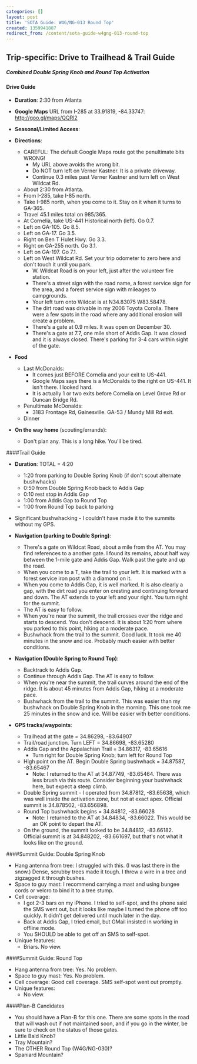 ```yaml
---
categories: []
layout: post
title: 'SOTA Guide: W4G/NG-013 Round Top'
created: 1359941887
redirect_from: /content/sota-guide-w4gng-013-round-top
---
```

Trip-specific: Drive to Trailhead & Trail Guide
--------------------------------------------------------
##### Combined Double Spring Knob and Round Top Activation

#### Drive Guide

* **Duration**: 2:30 from Atlanta
* **Google Maps** URL from I-285 at 33.91819, -84.33747: http://goo.gl/maps/QQRl2
* **Seasonal/Limited Access**:
* **Directions**:
    * CAREFUL: The default Google Maps route got the penultimate bits WRONG!  
        * My URL above avoids the wrong bit.  
        * Do NOT turn left on Verner Kastner.  It is a private driveway.
        * Continue 0.3 miles past Verner Kastner and turn left on West Wildcat Rd.
    * About 2:30 from Atlanta.
    * From I-285, take I-85 north.
    * Take I-985 north, when you come to it. Stay on it when it turns to GA-365.
    * Travel 45.1 miles total on 985/365.
    * At Cornelia, take US-441 Historical north (left). Go 0.7.
    * Left on GA-105. Go 8.5.
    * Left on GA-17. Go 3.5.
    * Right on Ben T Hulet Hwy. Go 3.3.
    * Right on GA-255 north. Go 3.1.
    * Left on GA-197. Go 7.1.
    * Left on West Wildcat Rd.  Set your trip odometer to zero here and don't touch it until you park.
        * W. Wildcat Road is on your left, just after the volunteer fire station. 
        * There's a street sign with the road name, a forest service sign for the area, and a forest service sign with mileages to campgrounds.
        * Your left turn onto Wildcat is at N34.83075 W83.58478.
        * The dirt road was drivable in my 2006 Toyota Corolla. There were a few spots in the road where any additional erosion will create a problem.
        * There's a gate at 0.9 miles. It was open on December 30.
        * There's a gate at 7.7, one mile short of Addis Gap. It was closed and it is always closed. There's parking for 3-4 cars within sight of the gate.

* **Food**
    * Last McDonalds: 
        * It comes just BEFORE Cornelia and your exit to US-441.
        * Google Maps says there is a McDonalds to the right on US-441. It isn't there. I looked hard.
        * It is actually 1 or two exits before Cornelia on Level Grove Rd or Duncan Bridge Rd.
    * Penultimate McDonalds: 
        * 3183 Frontage Rd, Gainesville.  GA-53 / Mundy Mill Rd exit.
    * Dinner
* **On the way home** (scouting/errands):
    * Don't plan any.  This is a long hike.  You'll be tired.

####Trail Guide

* **Duration**: TOTAL = 4:20
    * 1:20 from parking to Double Spring Knob (if don't scout alternate bushwhacks)
    * 0:50 from Double Spring Knob back to Addis Gap
    * 0:10 rest stop in Addis Gap
    * 1:00 from Addis Gap to Round Top
    * 1:00 from Round Top back to parking
* Significant bushwhacking - I couldn't have made it to the summits without my GPS.
* **Navigation (parking to Double Spring)**:
    * There's a gate on Wildcat Road, about a mile from the AT. You may find references to a another gate. I found its remains, about half way between the 1-mile gate and Addis Gap.
Walk past the gate and up the road.
    * When you come to a T, take the trail to your left. It is marked with a forest service iron post with a diamond on it.
    * When you come to Addis Gap, it is well marked. It is also clearly a gap, with the dirt road you enter on cresting and continuing forward and down. The AT extends to your left and your right. You turn right for the summit.
    * The AT is easy to follow.
    * When you're near the summit, the trail crosses over the ridge and starts to descend. You don't descend. It is about 1:20 from where you parked to this point, hiking at a moderate pace.
    * Bushwhack from the trail to the summit. Good luck. It took me 40 minutes in the snow and ice. Probably much easier with better conditions.
* **Navigation (Double Spring to Round Top)**:
    * Backtrack to Addis Gap.
    * Continue through Addis Gap. The AT is easy to follow.
    * When you're near the summit, the trail curves around the end of the ridge. It is about 45 minutes from Addis Gap, hiking at a moderate pace. 
    * Bushwhack from the trail to the summit. This was easier than my bushwhack on Double Spring Knob in the morning. This one took me 25 minutes in the snow and ice. Will be easier with better conditions.
    
* **GPS tracks/waypoints**:
    * Trailhead at the gate = 34.86298, -83.64907
    * Trail/road junction. Turn LEFT = 34.86698, -83.65280
    * Addis Gap and the Appalachian Trail = 34.86317, -83.65616
        * Turn right for Double Spring Knob; turn left for Round Top
    * High point on the AT. Begin Double Spring bushwhack = 34.87587, -83.65467
        * Note: I returned to the AT at 34.87749, -83.65464. There was less brush via this route. Consider beginning your bushwhack here, but expect a steep climb.
    * Double Spring summit - I operated from 34.87812, -83.65638, which was well inside the activation zone, but not at exact apex. Official summit is 34.878502, -83.656898.
    * Round Top bushwhack begins = 34.84812, -83.66028
        * Note: I returned to the AT at 34.84834, -83.66022. This would be an OK point to depart the AT.
    * On the ground, the summit looked to be 34.84812, -83.66182. Official summit is at 34.848202, -83.661697, but that's not what it looks like on the ground.


####Summit Guide: Double Spring Knob

* Hang antenna from tree: I struggled with this. (I was last there in the snow.)  Dense, scrubby trees made it tough.  I threw a wire in a tree and zigzagged it through bushes.
* Space to guy mast: I recommend carrying a mast and using bungee cords or velcro to bind it to a tree stump.
* Cell coverage:
    * I got 2-3 bars on my iPhone. I tried to self-spot, and the phone said the SMS went out, but it looks like maybe I turned the phone off too quickly. It didn't get delivered until much later in the day.
    * Back at Addis Gap, I tried email, but GMail insisted in working in offline mode.
    * You SHOULD be able to get off an SMS to self-spot.
* Unique features:
    * Briars.  No view.

####Summit Guide: Round Top

* Hang antenna from tree: Yes.  No problem.
* Space to guy mast: Yes.  No problem.
* Cell coverage: Good cell coverage. SMS self-spot went out promptly.
* Unique features:
    * No view.

####Plan-B Candidates

* You should have a Plan-B for this one.  There are some spots in the road that will wash out if not maintained soon, and if you go in the winter, be sure to check on the status of those gates.
* Little Bald Knob?
* Tray Mountain?
* The OTHER Round Top (W4G/NG-030)?
* Spaniard Mountain?
